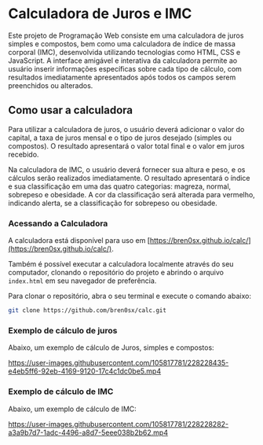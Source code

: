 # Calculadora de Juros e IMC

Este projeto de Programação Web consiste em uma calculadora de juros simples e compostos, bem como uma calculadora de índice de massa corporal (IMC), desenvolvida utilizando tecnologias como HTML, CSS e JavaScript. A interface amigável e interativa da calculadora permite ao usuário inserir informações específicas sobre cada tipo de cálculo, com resultados imediatamente apresentados após todos os campos serem preenchidos ou alterados.

## Como usar a calculadora

Para utilizar a calculadora de juros, o usuário deverá adicionar o valor do capital, a taxa de juros mensal e o tipo de juros desejado (simples ou compostos). O resultado apresentará o valor total final e o valor em juros recebido.

Na calculadora de IMC, o usuário deverá fornecer sua altura e peso, e os cálculos serão realizados imediatamente. O resultado apresentará o índice e sua classificação em uma das quatro categorias: magreza, normal, sobrepeso e obesidade. A cor da classificação será alterada para vermelho, indicando alerta, se a classificação for sobrepeso ou obesidade.

### Acessando a Calculadora

A calculadora está disponível para uso em [https://bren0sx.github.io/calc/](https://bren0sx.github.io/calc/). 

Também é possível executar a calculadora localmente através do seu computador, clonando o repositório do projeto e abrindo o arquivo `index.html` em seu navegador de preferência.

Para clonar o repositório, abra o seu terminal e execute o comando abaixo:

```sh
git clone https://github.com/bren0sx/calc.git
```

### Exemplo de cálculo de juros

Abaixo, um exemplo de cálculo de Juros, simples e compostos:

https://user-images.githubusercontent.com/105817781/228228435-e4eb5ff6-92eb-4169-9120-17c4c1dc0be5.mp4

### Exemplo de cálculo de IMC

Abaixo, um exemplo de cálculo de IMC:

https://user-images.githubusercontent.com/105817781/228228282-a3a9b7d7-1adc-4496-a8d7-5eee038b2b62.mp4
